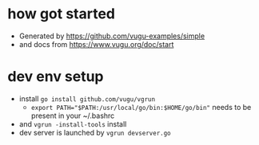 # how got started
- Generated by https://github.com/vugu-examples/simple
- and docs from https://www.vugu.org/doc/start

# dev env setup
- install `go install github.com/vugu/vgrun`
    - `export PATH="$PATH:/usr/local/go/bin:$HOME/go/bin"` needs to be present in your ~/.bashrc
- and `vgrun -install-tools` install
- dev server is launched by `vgrun devserver.go`